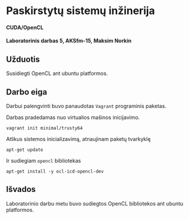 # Paskirstytų sistemų inžinerija

#### CUDA/OpenCL
#### Laboratorinis darbas 5, AKSfm-15, Maksim Norkin

## Užduotis

Susidiegti OpenCL ant ubuntu platformos.

## Darbo eiga

Darbui palengvinti buvo panaudotas ``Vagrant`` programinis paketas.

Darbas pradedamas nuo virtualios mašinos inicijavimo.

    vagrant init minimal/trusty64

Atlikus sistemos inicializavimą, atnaujinam paketų tvarkyklę

    apt-get update

Ir sudiegiam ``opencl`` bibliotekas

    apt-get install -y ocl-icd-opencl-dev

## Išvados

Laboratorinio darbu metu buvo sudiegtos OpenCL bibliotekos ant ubuntu platformos.
